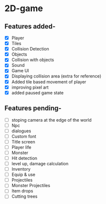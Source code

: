# 2D-game
## Features added-

- [x] Player
- [x] Tiles
- [x] Collision Detection
- [x] Objects
- [x] Collision with objects
- [x] Sound
- [x] Game UI
- [x] Displaying collision area (extra for reference)
- [x] Added tile based movement of player 
- [x] improving pixel art
- [x] added paused game state

## Features pending-

- [ ] stoping camera at the edge of the world
- [ ] Npc
- [ ] dialogues 
- [ ] Custom font
- [ ] Title screen
- [ ] Player life
- [ ] Monster
- [ ] Hit detection
- [ ] level up, damage calculation
- [ ] Inventory 
- [ ] Equip & use
- [ ] Projectiles
- [ ] Monster Projectiles
- [ ] Item drops
- [ ] Cutting trees
